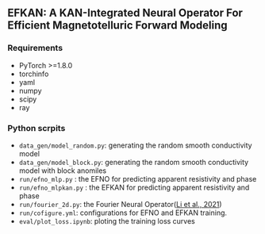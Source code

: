 ## EFKAN: A KAN-Integrated Neural Operator For Efficient Magnetotelluric Forward Modeling

### Requirements
- PyTorch >=1.8.0
- torchinfo
- yaml
- numpy
- scipy
- ray

### Python scrpits
- `data_gen/model_random.py`: generating the random smooth conductivity model
- `data_gen/model_block.py`: generating the random smooth conductivity model with block anomiles
- `run/efno_mlp.py` : the EFNO for predicting apparent resistivity and phase
- `run/efno_mlpkan.py` : the EFKAN for predicting apparent resistivity and phase
- `run/fourier_2d.py`: the Fourier Neural Operator([Li et al., 2021](https://arxiv.org/abs/2010.08895))
- `run/cofigure.yml`: configurations for EFNO and EFKAN training.
- `eval/plot_loss.ipynb`: ploting the training loss curves
